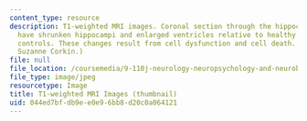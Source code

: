 ```yaml
---
content_type: resource
description: T1-weighted MRI images. Coronal section through the hippocampus. AD patients
  have shrunken hippocampi and enlarged ventricles relative to healthy age-matched
  controls. These changes result from cell dysfunction and cell death. (Image by Prof.
  Suzanne Corkin.)
file: null
file_location: /coursemedia/9-110j-neurology-neuropsychology-and-neurobiology-of-aging-spring-2005/044ed7bfdb9ee0e96bb8d20c0a064121_9-110js05-th.jpg
file_type: image/jpeg
resourcetype: Image
title: T1-weighted MRI Images (thumbnail)
uid: 044ed7bf-db9e-e0e9-6bb8-d20c0a064121
---
```

